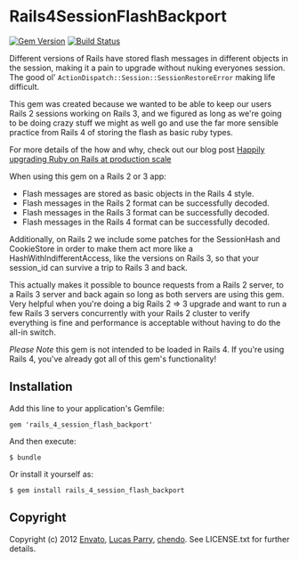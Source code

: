# Rails4SessionFlashBackport
[![Gem Version](https://badge.fury.io/rb/rails_4_session_flash_backport.png)](http://badge.fury.io/rb/rails_4_session_flash_backport)
[![Build Status](https://travis-ci.org/envato/rails_4_session_flash_backport.png)](https://travis-ci.org/envato/rails_4_session_flash_backport)

Different versions of Rails have stored flash messages in different objects in
the session, making it a pain to upgrade without nuking everyones session. The
good ol' `ActionDispatch::Session::SessionRestoreError` making life difficult.

This gem was created because we wanted to be able to keep our users Rails 2
sessions working on Rails 3, and we figured as long as we're going to be doing
crazy stuff we might as well go and use the far more sensible practice from
Rails 4 of storing the flash as basic ruby types.

For more details of the how and why, check out our blog post 
[Happily upgrading Ruby on Rails at production scale](http://webuild.envato.com/blog/upgrading-ruby-on-rails-at-production-scale/)

When using this gem on a Rails 2 or 3 app:

 - Flash messages are stored as basic objects in the Rails 4 style.
 - Flash messages in the Rails 2 format can be successfully decoded.
 - Flash messages in the Rails 3 format can be successfully decoded.
 - Flash messages in the Rails 4 format can be successfully decoded.

Additionally, on Rails 2 we include some patches for the SessionHash and
CookieStore in order to make them act more like a HashWithIndifferentAccess,
like the versions on Rails 3, so that your session_id can survive a trip to
Rails 3 and back.

This actually makes it possible to bounce requests from a Rails 2 server, to a
Rails 3 server and back again so long as both servers are using this gem. Very
helpful when you're doing a big Rails 2 => 3 upgrade and want to run a few
Rails 3 servers concurrently with your Rails 2 cluster to verify everything is
fine and performance is acceptable without
having to do the all-in switch.

_Please Note_ this gem is not intended to be loaded in Rails 4. If you're using
Rails 4, you've already got all of this gem's functionality!

## Installation

Add this line to your application's Gemfile:

    gem 'rails_4_session_flash_backport'

And then execute:

    $ bundle

Or install it yourself as:

    $ gem install rails_4_session_flash_backport

Copyright
---------

Copyright (c) 2012 [Envato](http://envato.com), [Lucas Parry](http://github.com/lparry), [chendo](http://github.com/chendo). See LICENSE.txt for further details.


